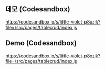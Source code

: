 ## 데모 (Codesandbox)
https://codesandbox.io/s/little-violet-p8xzik?file=/src/pages/tablecrud/index.js
## Demo (Codesandbox)
https://codesandbox.io/s/little-violet-p8xzik?file=/src/pages/tablecrud/index.js
